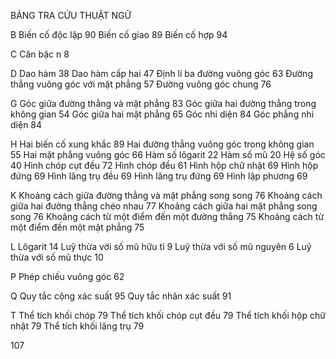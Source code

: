 BẢNG TRA CỨU THUẬT NGỮ

B
Biến cố độc lập                                90
Biến cố giao                                   89
Biến cố hợp                                    94

C
Căn bậc n                                        8

D
Dao hàm                                        38
Dao hàm cấp hai                              47
Định lí ba đường vuông góc                63
Đường thẳng vuông góc với mặt phẳng   57
Đường vuông góc chung                     76

G
Góc giữa đường thẳng và mặt phẳng      83
Góc giữa hai đường thẳng
trong không gian                              54
Góc giữa hai mặt phẳng                     65
Góc nhi diện                                   84
Góc phẳng nhi diện                          84

H
Hai biến cố xung khắc                       89
Hai đường thẳng vuông góc trong không gian 55
Hai mặt phẳng vuông góc                   66
Hàm số lôgarit                                22
Hàm số mũ                                     20
Hệ số góc                                      40
Hình chóp cụt đều                           72
Hình chóp đều                                61
Hình hộp chữ nhật                           69
Hình hộp đứng                               69
Hình lăng trụ đều                            69
Hình lăng trụ đứng                          69
Hình lập phương                             69

K
Khoảng cách giữa đường thẳng và mặt phẳng
song song                                      76
Khoảng cách giữa hai đường thẳng chéo nhau 77
Khoảng cách giữa hai mặt phẳng song song  76
Khoảng cách từ một điểm đến
một đường thẳng                             75
Khoảng cách từ một điểm đến một mặt phẳng 75

L
Lôgarit                                         14
Luỹ thừa với số mũ hữu tỉ                   9
Luỹ thừa với số mũ nguyên                  6
Luỹ thừa với số mũ thực                    10

P
Phép chiếu vuông góc                        62

Q
Quy tắc cộng xác suất                       95
Quy tắc nhân xác suất                       91

T
Thể tích khối chóp                           79
Thể tích khối chóp cụt đều                 79
Thể tích khối hộp chữ nhật                 79
Thể tích khối lăng trụ                       79

107